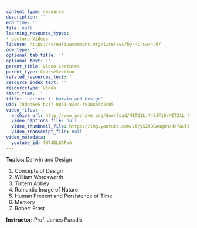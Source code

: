 ```yaml
---
content_type: resource
description: ''
end_time: ''
file: null
learning_resource_types:
- Lecture Videos
license: https://creativecommons.org/licenses/by-nc-sa/4.0/
ocw_type: ''
optional_tab_title: ''
optional_text: ''
parent_title: Video Lectures
parent_type: CourseSection
related_resources_text: ''
resource_index_text: ''
resourcetype: Video
start_time: ''
title: 'Lecture 1: Darwin and Design'
uid: 78dea6e5-b237-0851-8244-f9388e4c2c05
video_files:
  archive_url: http://www.archive.org/download/MIT21L.448JF10/MIT21L_448JF10_lec01_300k.mp4
  video_captions_file: null
  video_thumbnail_file: https://img.youtube.com/vi/ySZtBGAaqbM/default.jpg
  video_transcript_file: null
video_metadata:
  youtube_id: fW4JKL0AFxA
---
```


**Topics:** Darwin and Design

1.  Concepts of Design
2.  William Wordsworth
3.  Tintern Abbey
4.  Romantic Image of Nature
5.  Human Present and Persistence of Time
6.  Memory
7.  Robert Frost

**Instructor:** Prof. James Paradis

